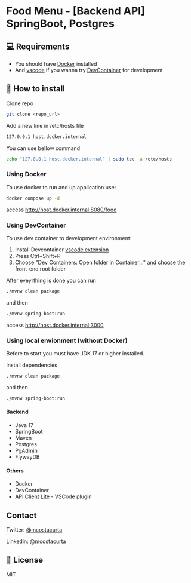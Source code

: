 # Food Menu - [Backend API] SpringBoot, Postgres

## 💻 Requirements

* You should have [Docker](https://docs.docker.com/engine/install/) installed 
* And [vscode](https://code.visualstudio.com/) if you wanna try [DevContainer](https://code.visualstudio.com/docs/devcontainers/containers) for development

## 🚀 How to install

Clone repo

```bash
git clone <repo_url>
```

Add a new line in /etc/hosts file

```bash
127.0.0.1 host.docker.internal
```
You can use bellow command

```bash
echo "127.0.0.1 host.docker.internal" | sudo tee -a /etc/hosts
```

### Using Docker

To use docker to run and up application use:


```bash
docker compose up -d
```

access http://host.docker.internal:8080/food


### Using DevContainer

To use dev container to development environment:
1. Install Devcontainer [vscode extension]([DevContainer](https://code.visualstudio.com/docs/devcontainers/containers) )
2. Press Ctrl+Shift+P
3. Choose "Dev Containers: Open folder in Container..." and choose the front-end root folder

After eveyrthing is done you can run
```bash
./mvnw clean package
```

and then 

```bash
./mvnw spring-boot:run
```

access http://host.docker.internal:3000


### Using local envionment (without Docker)

Before to start you must have JDK 17 or higher installed.


Install dependencies

```bash
./mvnw clean package
```

and then 

```bash
./mvnw spring-boot:run
```

#### Backend
* Java 17
* SpringBoot
* Maven
* Postgres
* PgAdmin
* FlywayDB

#### Others
* Docker
* DevContainer
* [API Client Lite](https://marketplace.visualstudio.com/items?itemName=KomaKamaki.vscode-api-client-lite) - VSCode plugin

## Contact

Twitter: [@mcostacurta](https://x.com/costa_curta)

Linkedin: [@mcostacurta](https://www.linkedin.com/in/mcostacurta/)


## 📝 License

MIT